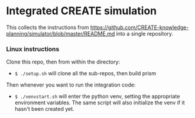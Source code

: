 # Integrated CREATE simulation

This collects the instructions from https://github.com/CREATE-knowledge-planning/simulator/blob/master/README.md into a single repository.  

### Linux instructions

Clone this repo, then from within the directory:
- `$ ./setup.sh`
will clone all the sub-repos, then build prism

Then whenever you want to run the integration code:
- `$ ./venvstart.sh`
will enter the python venv, setting the appropriate environment variables.  The same script will also initialize the venv if it hasn't been created yet.
